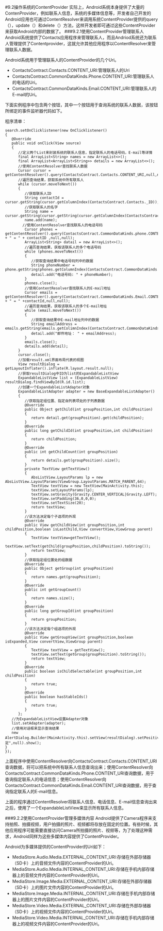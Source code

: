 #9.2操作系统的ContentProvider
实际上，Android系统本身提供了大量的ContenProvider，例如联系人信息，系统的多媒体信息等，开发者自己开发的Android应用也可通过ContentResolver来调用系统ContentProvider提供的query（），update（）和delete（）方法，这样开发者即可通过这些ContentProvider来获取Android内部的数据了。
###9.2.1使用ContentProvider管理联系人
Android系统提供了Contacts应用程序来管理联系人，而且Andriod系统还为联系人管理提供了Contentprovider，这就允许其他应用程序以ContentResolver来管理联系人数据。

Android系统用于管理联系人的ContentProvider的几个Uri。

- ContactsContract.Contacts.CONTENT_URI:管理联系人的Uri
- ContactsContract.CommonDataKinds.Phone.CONTENT_URI:管理联系人的电话的Uri。
- ContactsContract.CommonDataKinds.Email.CONTENT_URI:管理联系人的E-mail的Uri。

下面实例程序中包含两个按钮，其中一个按钮用于查询系统的联系人数据，该按钮所绑定的事件监听器代码如下。

程序清单：
	
	search.setOnClicklistener(new OnClicklistener()
	{
	   @Override
	   public void onClick(View source)
	   {
	      //定义两个List来封装系统的联系人信息，指定联系人的电话号码，E-mail等详情
	      final ArrayList<String> names = new ArrayList<>();
	      final ArrayList<ArrayList<String>> details = new ArrayList<>();
	      //使用ContentResolver查找联系人数据
	      Cursor cursor = getContentResolver().query(ContactsContract.Contacts.CONTENT_URI,null,null,null,null);
	      //遍历查询结果，获取系统中所有联系人
	      while (cursor.moveToNext())
	      {
	         //获取联系人ID
	         String contactId = cursor.getString(cursor.getColumnIndex(ContactsContract.Contacts._ID));
	         //获取联系人的名字
	         String name = cursor.getString(cursor.getString(cursor.getColumnIndex(ContactsContract.Contacts.DISPLAY_NAME));
	         name.add(name);
            //使用ContentResolver查找联系人的电话号码
	         Cursor phones = getContentResolver().query(ContactsContract.CommonDataKinds.phone.CONTENT_URI,null,ContactsContract.CommonDataKinds.phone.CONTACT_ID + " = " + contactID ,null,null);
	         ArrayList<String> datail = new ArrayList<>();
	         //遍历查询结果，获取该联系人的多个电话号码
	         while (phones.moveToNext())
	         {
	            //获取查询结果中电话号码列中的数据
	            String phoneNumber = phone.getString(phones.getColumnIndex(ContactsContract.CommonDataKinds.Phone.NUMBER));
	            detail.add("电话号码: " + phoneNumber);
	         }
	         phones.close();
	         //使用ContentResolver查找联系人的E-mail地址
	         Cursor emails = getContentResolver().query(ContactsContract.CommonDataKinds.Email.CONTENT_URI,null,ContactsContract.CommonDataKinds.Email.CONTACT_ID + " = " +contactId,null,null);
	         //遍历查询结果，获取该联系人的多个E-mail地址
	         while (email.moveToNext())
	         {
	            //获取查询结果中E-mail地址列中的数据
	            String emailAddress = emails.getString(emails.getColimnIndex(ContactsContract.CommonDataKinds.Email.DATA));
	            detail.add("邮件地址： " + emailAddress);
	         }
	         emails.close();
	         details.add(detail);
	      }
	      cursor.close();
	      //加载result.xml界面布局代表的视图
	      View resultDialog = getLayoutInflater().inflate(R.layout.result.null);
	      //获取resultDialog中ID为list的ExpandableListView
	      ExpandableListView list = (ExpandableListView) resultDialog.findViewById(R.id.list);
	      //创建一个ExpandableListAdapter对象
	      ExpandableListAdapter adapter = new BaseExpandableListAdapter()
	      {
	         //获取指定组位置、指定自列表项处的子列表数据
	         @Override
	         public Object getChild(int groupPosition,int childPosition)
	         {
	            return detail.get(groupPosition).get(childPosition);
	         }
	         @Override
	         public long getChildId(int groupPosition,int childPosition)
	         {
	            return childPosition;
	         }
	         @Override
	         public int getChildCount(int groupPosition)
	         {
	            return details.get(groupPosition).size();
	         }
	         private TextView getTextView()
	         {
	            AbsListView.LayoutParams lp = new AbsListView.LayoutParams(ViewGroup.LayoutParams.MATCH_PARENT,64);
	            TextView textView = new TextView(MainActivity.this);
	            textView.setLayoutParams(lp);
	            textView.setGravity(Gravity.CENTER_VERTICAL|Gravity.LEFT);
	            textView.setPadding(36,0,0,0);
	            textView.setTextSize(20);
	            return textView;
	         }
	         //该方法决定每个子选项的外观
	         @Override
	         public View getChildView(int groupPosition,int childPosition,boolean isLastChild,View convertView,ViewGroup parent)
	         {
	            TextView textView=getTextView();
	            textView.setText(getChild(groupPosition,childPosition).toString());
	            return textView;
	         }
	         //获取指定组位置处的组数据
	         @Override
	         public Object getGroup(int groupPosition)
	         {
	            return names.get(groupPosition);
	         }
	         @Override
	         public int getGroupCount()
	         {
	            return names.size();
	         }
	         @Override
	         public long getGroupId(int groupPosition)
	         {
	            return groupPosition;
	         }
	         //该方法决定每个组选项的外观
	         @Override
	         public View getGroupView(int groupPosition,boolean isExpanded,View convertView,ViewGroup parent)
	         {
	            TextView textView = getTextView();
	            textView.setText(getGroup(groupPosition).toString());
	            return textView;
	         }
	         @Override
	         public boolean isChildSelectable(int groupPosition,int childPosition)
	         {
	            return true;
	         }
	         @Override
	         public boolean hasStableIds()
	         {
	            return true;
	         } 
	      };
	   //为ExpandableListView设置Adapter对象
	   list.setAdapter(adapter);
	   //使用对话框来显示查询结果
	   new AlertDialog.Builder(MainActivity.this).setView(resultDialog).setPositiveButton("确定",null).show();
	}
	});
上面程序中使用ContentResolver向ContactsContract.Contacts.CONTENT_URI查询数据，将可以把系统中所有联系人信息查询出来；使用ContentResolver向ContactsContract.CommonDataKinds.Phone.CONTENT_URI查询数据，用于查询指定联系人的电话信息；使用ContentResolver向ContactsContract.CommonDataKinds.Email.CONTENT_URI查询数据，用于查询指定联系人的E-mail信息。

上面的程序通过ContentResolver将联系人信息、电话信息、E-mail信息查询出来之后，使用了一个ExpandableListView来显示所有联系人信息。

###9.2.2使用ContentProvider管理多媒体内容
Android提供了Camera程序来支持拍照、拍摄视频，用户拍摄的照片、视频都将存放在固定的位置。有些时候，其他应用程序可能需要直接访问Camera所拍摄的照片、视频等，为了处理这种需求，Android同样为这些多媒体内容提供了ContentProvider。

Android为多媒体提供的ContentProvider的Uri如下：

- MediaStore.Audio.Media.EXTERNAL_CONTENT_URI:存储在外部存储器（SD卡）上的音频文件内容的ContentProvider的Uri。
- MediaStore.Audio.Media.INTERNAL_CONTENT_URI:存储在手机内部存储器上的音频文件内容的ContentProvider的Uri。
- MediaStore.Image.Media.EXTERNAL_CONTENT_URI:存储在外部存储器（SD卡）上的图片文件内容的ContentProvider的Uri。
- MediaStore.Image.Media.INTERNAL_CONTENT_URI:存储在手机内部存储器上的图片文件内容的ContentProvider的Uri。
- MediaStore.Video.Media.EXTERNAL_CONTENT_URI:存储在外部存储器（SD卡）上的视频文件内容的ContentProvider的Uri。
- MediaStore.Video.Media.INTERNAL_CONTENT_URI:存储在手机内部存储器上的视频文件内容的ContentProvider的Uri。
